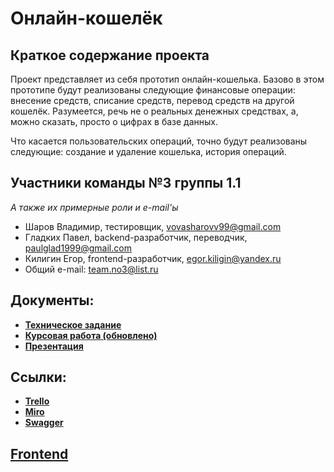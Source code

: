 # Онлайн-кошелёк

## Краткое содержание проекта
Проект представляет из себя прототип онлайн-кошелька. Базово в этом прототипе будут реализованы следующие финансовые операции: внесение средств, списание средств, перевод средств на другой кошелёк. Разумеется, речь не о реальных денежных средствах, а, можно сказать, просто о цифрах в базе данных.

Что касается пользовательских операций, точно будут реализованы следующие: создание и удаление кошелька, история операций.

## Участники команды №3 группы 1.1
  *А также их примерные роли и e-mail'ы*
  - Шаров Владимир, тестировщик, vovasharovv99@gmail.com
  - Гладких Павел, backend-разработчик, переводчик, paulglad1999@gmail.com
  - Килигин Егор, frontend-разработчик, egor.kiligin@yandex.ru
  - Общий e-mail: team.no3@list.ru

## Документы:
- **[Техническое задание](https://github.com/TeamNo3/OnlineWallet/blob/master/%D0%A2%D0%B5%D1%85%D0%BD%D0%B8%D1%87%D0%B5%D1%81%D0%BA%D0%BE%D0%B5%20%D0%97%D0%B0%D0%B4%D0%B0%D0%BD%D0%B8%D0%B5.pdf)**
- **[Курсовая работа (обновлено)](./Курсовая.pdf)**
- **[Презентация](./Презентация.pptx)**

## Ссылки: 
- **[Trello](https://trello.com/b/Nwywkeih/onlinewallet "Проект в Trello команды №3")**
- **[Miro](https://miro.com/app/board/o9J_kvWmD4U=/ "Проект в Miro команды №3")**
- **[Swagger](https://onlinewalletserver20200915110129.azurewebsites.net/swagger/index.html)**

## **[Frontend](https://bananawallet.000webhostapp.com/index.htm)**

